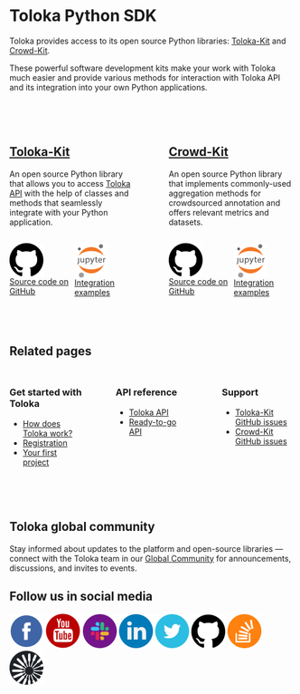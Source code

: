 # Toloka Python SDK

Toloka provides access to its open source Python libraries: [Toloka-Kit](toloka-kit/index.md) and [Crowd-Kit](crowd-kit/index.md).

These powerful software development kits make your work with Toloka much easier and provide various methods for interaction with Toloka API and its integration into your own Python applications.

<div style="display: flex; align-items: stretch; padding: 50px 0 40px;">
    <div style="width: 50%; padding: 0 30px 0 0;">
        <h2><a href="toloka-kit/">Toloka-Kit</a></h2>
        <p>An open source Python library that allows you to access <a href="https://toloka.ai/docs/api/concepts/about.html">Toloka API</a> with the help of classes and methods that seamlessly integrate with your Python application.</p>
        <div style="display: flex;">
            <p style="margin-right: auto;"><a href="https://github.com/Toloka/toloka-kit"><img src="../_images/SocialNetwork/github.svg" alt="View source code on GitHub" style="border: 0; vertical-align: middle; margin-right: 7px;" /> Source code on GitHub</a></p>
            <p style="margin-left: auto;"><img src="../_images/SocialNetwork/jupyter.svg" alt="View integration examples" style="border: 0; vertical-align: middle; margin-right: 7px;" /> <a href="https://github.com/Toloka/toloka-kit/tree/main/examples">Integration examples</a></p>
        </div>
    </div>
    <div style="width: 50%; padding: 0 0 0 30px;">
        <h2><a href="crowd-kit/">Crowd-Kit</a></h2>
        <p>An open source Python library that implements commonly-used aggregation methods for crowdsourced annotation and offers relevant metrics and datasets.</p>
        <div style="display: flex;">
            <p style="margin-right: auto;"><a href="https://github.com/Toloka/crowd-kit"><img src="../_images/SocialNetwork/github.svg" alt="View source code on GitHub" style="border: 0; vertical-align: middle; margin-right: 7px;" /> Source code on GitHub</a></p>
            <p style="margin-left: auto;"><img src="../_images/SocialNetwork/jupyter.svg" alt="View integration examples" style="border: 0; vertical-align: middle; margin-right: 7px;" /> <a href="https://github.com/Toloka/crowd-kit/tree/main/examples">Integration examples</a></p>
        </div>
    </div>
</div>

## Related pages

<div style="display: flex; align-items: stretch; padding: 10px 0 50px;">
    <div style="width: 33%; padding: 0 30px 0 0;">
        <h3>Get started with Toloka</h3>
        <ul>
            <li><a href="https://toloka.ai/docs/guide/concepts/overview.html">How does Toloka work?</a></li>
            <li><a href="https://toloka.ai/docs/guide/concepts/access.html">Registration</a></li>
            <li><a href="https://toloka.ai/docs/guide/concepts/first-project.html">Your first project</a></li>
        </ul>
    </div>
    <div style="width: 33%; padding: 0 30px 0;">
        <h3>API reference</h3>
        <ul>
            <li><a href="https://toloka.ai/docs/api/concepts/about.html">Toloka API</a></li>
            <li><a href="https://toloka.ai/docs/toloka-apps/api/concepts/quickstart-api.html">Ready-to-go API</a></li>
        </ul>
    </div>
    <div style="width: 33%; padding: 0 0 0 30px;">
        <h3>Support</h3>
        <ul>
            <li><a href="https://github.com/Toloka/toloka-kit/issues">Toloka-Kit GitHub issues</a></li>
            <li><a href="https://github.com/Toloka/crowd-kit/issues">Crowd-Kit GitHub issues</a></li>
        </ul>
    </div>
</div>

## Toloka global community

Stay informed about updates to the platform and open-source libraries — connect with the Toloka team in our [Global Community](https://join.slack.com/t/tolokacommunity/shared_invite/zt-sxr745fr-dvfZffzvQTwNXOE0gEqysg) for announcements, discussions, and invites to events.

## Follow us in social media

[![Toloka on Facebook](../_images/SocialNetwork/facebook.svg)](https://www.facebook.com/tolokaglobal/) [![Toloka on YouTube](../_images/SocialNetwork/youtube.svg)](https://www.youtube.com/channel/UC3ECut-9h01eI1qsnx-GHKA/videos) [![Toloka in Slack](../_images/SocialNetwork/slack.svg)](https://join.slack.com/t/tolokacommunity/shared_invite/zt-sxr745fr-dvfZffzvQTwNXOE0gEqysg) [![Toloka in LinkedIn](../_images/SocialNetwork/linkedin.svg)](https://www.linkedin.com/company/toloka/) [![Toloka in Twitter](../_images/SocialNetwork/twitter.svg)](https://twitter.com/TolokaAI) [![Toloka on GitHub](../_images/SocialNetwork/github.svg)](https://github.com/toloka) [![Toloka on StackOverflow](../_images/SocialNetwork/StackOverflow.svg)](https://stackoverflow.com/questions/tagged/toloka) [![Toloka Blog](../_images/SocialNetwork/blog.svg)](https://toloka.ai/blog)
